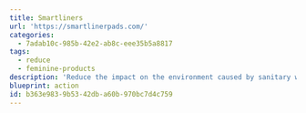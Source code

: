 ```yaml
---
title: Smartliners
url: 'https://smartlinerpads.com/'
categories:
  - 7adab10c-985b-42e2-ab8c-eee35b5a8817
tags:
  - reduce
  - feminine-products
description: 'Reduce the impact on the environment caused by sanitary waste using Organic Cotton Period Pads.'
blueprint: action
id: b363e983-9b53-42db-a60b-970bc7d4c759
---
```

